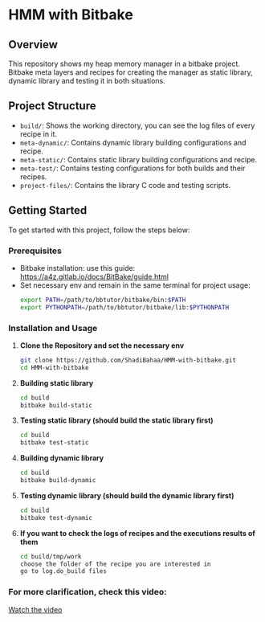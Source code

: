 # HMM with Bitbake

## Overview

This repository shows my heap memory manager in a bitbake project. Bitbake meta layers and recipes for creating the manager as static library, dynamic library and testing it in both situations.

## Project Structure

- `build/`: Shows the working directory, you can see the log files of every recipe in it.
- `meta-dynamic/`: Contains dynamic library building configurations and recipe.
- `meta-static/`: Contains static library building configurations and recipe.
- `meta-test/`: Contains testing configurations for both builds and their recipes.
- `project-files/`: Contains the library C code and testing scripts.

## Getting Started

To get started with this project, follow the steps below:

### Prerequisites

- Bitbake installation: use this guide: https://a4z.gitlab.io/docs/BitBake/guide.html
- Set necessary env and remain in the same terminal for project usage:
   ```bash
   export PATH=/path/to/bbtutor/bitbake/bin:$PATH
   export PYTHONPATH=/path/to/bbtutor/bitbake/lib:$PYTHONPATH
   ```

### Installation and Usage

1. **Clone the Repository and set the necessary env**

   ```bash
   git clone https://github.com/ShadiBahaa/HMM-with-bitbake.git
   cd HMM-with-bitbake
   ```
2. **Building static library**

   ```bash
   cd build
   bitbake build-static
   ```

3. **Testing static library (should build the static library first)**

   ```bash
   cd build
   bitbake test-static
   ```
4. **Building dynamic library**

   ```bash
   cd build
   bitbake build-dynamic
   ```
5. **Testing dynamic library (should build the dynamic library first)**

   ```bash
   cd build
   bitbake test-dynamic
   ```
6. **If you want to check the logs of recipes and the executions results of them**

   ```bash
   cd build/tmp/work
   choose the folder of the recipe you are interested in
   go to log.do_build files
   ```
### For more clarification, check this video: 
[Watch the video](https://drive.google.com/file/d/1IuomYCxgBt7EHwJVTPQBtrfJM6oIjnkM/view?usp=sharing)
